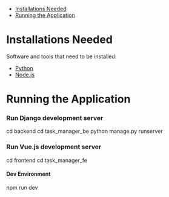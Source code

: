 - [Installations Needed](#iinstallation-needed)
- [Running the Application](#running-the-application)


# Installations Needed
Software and tools that need to be installed:
- [Python](https://www.python.org/)
- [Node.js](https://nodejs.org/)

# Running the Application
### Run Django development server
cd backend
cd task_manager_be
python manage.py runserver

### Run Vue.js development server
cd frontend
cd task_manager_fe
#### Dev Environment
npm run dev
